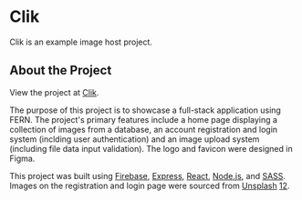 # Clik

Clik is an example image host project.

## About the Project

View the project at [Clik](https://clik-gallery-portfolio.onrender.com/).

The purpose of this project is to showcase a full-stack application using FERN. The project's primary features include a home page displaying a collection of images from a database, an account registration and login system (inclding user authentication) and an image upload system (including file data input validation). The logo and favicon were designed in Figma.

This project was built using [Firebase](https://firebase.google.com/), [Express](https://expressjs.com/), [React](https://react.dev/), [Node.js](https://nodejs.org/en), and [SASS](https://sass-lang.com/). Images on the registration and login page were sourced from [Unsplash](https://unsplash.com/) [1](https://unsplash.com/photos/a-snowy-mountain-with-a-pink-sky-in-the-background-o91WNYpB06I)[2](https://unsplash.com/photos/a-narrow-slot-in-the-side-of-a-canyon-7j3Eb8GbSlg).
